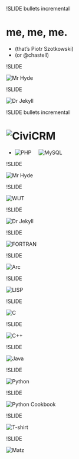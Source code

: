 !SLIDE bullets incremental

# me, me, me.

* (that’s Piotr Szotkowski)
* (or @chastell)



!SLIDE

![Mr Hyde](hyde.jpg)



!SLIDE

![Dr Jekyll](jekyll.jpg)



!SLIDE bullets incremental

# ![CiviCRM](civicrm.png)
* ![PHP](php.png)     ![MySQL](mysql.png)



!SLIDE

![Mr Hyde](hyde.jpg)



!SLIDE

![WUT](wut.png)



!SLIDE

![Dr Jekyll](jekyll.jpg)



!SLIDE

![FORTRAN](fortran.jpg)



!SLIDE

![Arc](arc.jpg)



!SLIDE

![LISP](lisp.jpg)



!SLIDE

![C](c.jpg)



!SLIDE

![C++](cpp.jpg)



!SLIDE

![Java](java.jpg)



!SLIDE

![Python](python.jpg)



!SLIDE

![Python Cookbook](python-cookbook.jpg)



!SLIDE

![T-shirt](t-shirt.jpg)



!SLIDE

![Matz](matz.jpg)
